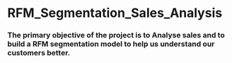 # RFM_Segmentation_Sales_Analysis
### The primary objective of the project is to Analyse sales and to build a RFM segmentation model to help us understand our customers better.
